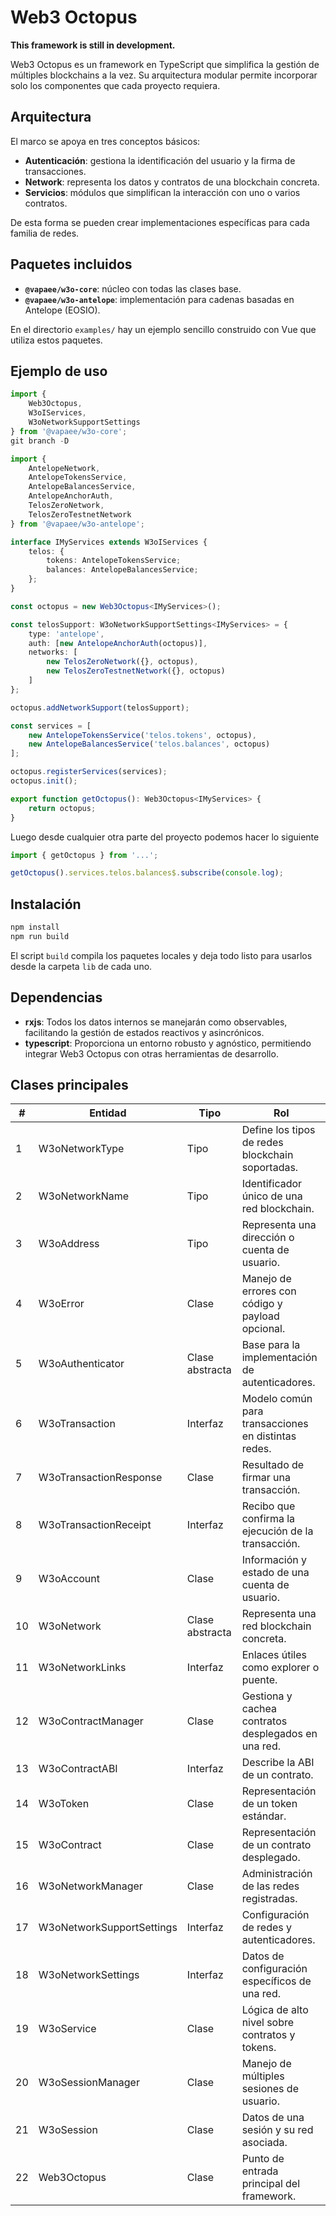 # Web3 Octopus

**This framework is still in development.**

Web3 Octopus es un framework en TypeScript que simplifica la gestión de múltiples blockchains a la vez. Su arquitectura modular permite incorporar solo los componentes que cada proyecto requiera.

## Arquitectura
El marco se apoya en tres conceptos básicos:
- **Autenticación**: gestiona la identificación del usuario y la firma de transacciones.
- **Network**: representa los datos y contratos de una blockchain concreta.
- **Servicios**: módulos que simplifican la interacción con uno o varios contratos.

De esta forma se pueden crear implementaciones específicas para cada familia de redes.

## Paquetes incluidos
- **`@vapaee/w3o-core`**: núcleo con todas las clases base.
- **`@vapaee/w3o-antelope`**: implementación para cadenas basadas en Antelope (EOSIO).

En el directorio `examples/` hay un ejemplo sencillo construido con Vue que utiliza estos paquetes.

## Ejemplo de uso
```typescript
import {
    Web3Octopus,
    W3oIServices,
    W3oNetworkSupportSettings
} from '@vapaee/w3o-core';
git branch -D 

import {
    AntelopeNetwork,
    AntelopeTokensService,
    AntelopeBalancesService,
    AntelopeAnchorAuth,
    TelosZeroNetwork,
    TelosZeroTestnetNetwork
} from '@vapaee/w3o-antelope';

interface IMyServices extends W3oIServices {
    telos: {
        tokens: AntelopeTokensService;
        balances: AntelopeBalancesService;
    };
}

const octopus = new Web3Octopus<IMyServices>();

const telosSupport: W3oNetworkSupportSettings<IMyServices> = {
    type: 'antelope',
    auth: [new AntelopeAnchorAuth(octopus)],
    networks: [
        new TelosZeroNetwork({}, octopus),
        new TelosZeroTestnetNetwork({}, octopus)
    ]
};

octopus.addNetworkSupport(telosSupport);

const services = [
    new AntelopeTokensService('telos.tokens', octopus),
    new AntelopeBalancesService('telos.balances', octopus)
];

octopus.registerServices(services);
octopus.init();

export function getOctopus(): Web3Octopus<IMyServices> {
    return octopus;
}
```

Luego desde cualquier otra parte del proyecto podemos hacer lo siguiente

```typescript
import { getOctopus } from '...';

getOctopus().services.telos.balances$.subscribe(console.log);
```


## Instalación
```bash
npm install
npm run build
```
El script `build` compila los paquetes locales y deja todo listo para usarlos desde la carpeta `lib` de cada uno.

## Dependencias
- **rxjs**: Todos los datos internos se manejarán como observables, facilitando la gestión de estados reactivos y asincrónicos.
- **typescript**: Proporciona un entorno robusto y agnóstico, permitiendo integrar Web3 Octopus con otras herramientas de desarrollo.

## Clases principales
| #  | Entidad                   | Tipo             | Rol                                                               |
|----|---------------------------|------------------|------------------------------------------------------------------|
| 1  | W3oNetworkType            | Tipo             | Define los tipos de redes blockchain soportadas.                 |
| 2  | W3oNetworkName            | Tipo             | Identificador único de una red blockchain.                       |
| 3  | W3oAddress                | Tipo             | Representa una dirección o cuenta de usuario.                    |
| 4  | W3oError                  | Clase            | Manejo de errores con código y payload opcional.                 |
| 5  | W3oAuthenticator          | Clase abstracta  | Base para la implementación de autenticadores.                   |
| 6  | W3oTransaction            | Interfaz         | Modelo común para transacciones en distintas redes.              |
| 7  | W3oTransactionResponse    | Clase            | Resultado de firmar una transacción.                             |
| 8  | W3oTransactionReceipt     | Interfaz         | Recibo que confirma la ejecución de la transacción.              |
| 9  | W3oAccount                | Clase            | Información y estado de una cuenta de usuario.                   |
| 10 | W3oNetwork                | Clase abstracta  | Representa una red blockchain concreta.                          |
| 11 | W3oNetworkLinks           | Interfaz         | Enlaces útiles como explorer o puente.                           |
| 12 | W3oContractManager        | Clase            | Gestiona y cachea contratos desplegados en una red.              |
| 13 | W3oContractABI            | Interfaz         | Describe la ABI de un contrato.                                  |
| 14 | W3oToken                  | Clase            | Representación de un token estándar.                             |
| 15 | W3oContract               | Clase            | Representación de un contrato desplegado.                        |
| 16 | W3oNetworkManager         | Clase            | Administración de las redes registradas.                         |
| 17 | W3oNetworkSupportSettings | Interfaz         | Configuración de redes y autenticadores.                         |
| 18 | W3oNetworkSettings        | Interfaz         | Datos de configuración específicos de una red.                   |
| 19 | W3oService                | Clase            | Lógica de alto nivel sobre contratos y tokens.                   |
| 20 | W3oSessionManager         | Clase            | Manejo de múltiples sesiones de usuario.                         |
| 21 | W3oSession                | Clase            | Datos de una sesión y su red asociada.                           |
| 22 | Web3Octopus               | Clase            | Punto de entrada principal del framework.                        |

